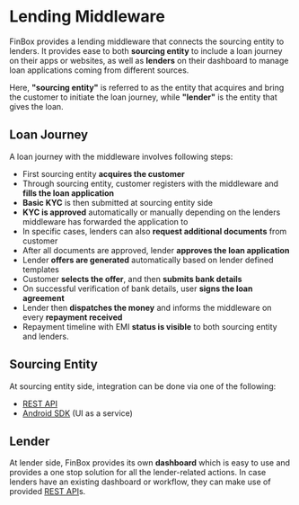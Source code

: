 # Lending Middleware

FinBox provides a lending middleware that connects the sourcing entity to lenders. It provides ease to both **sourcing entity** to include a loan journey on their apps or websites, as well as **lenders** on their dashboard to manage loan applications coming from different sources.

Here, **"sourcing entity"** is referred to as the entity that acquires and bring the customer to initiate the loan journey, while **"lender"** is the entity that gives the loan.

## Loan Journey
A loan journey with the middleware involves following steps:
- First sourcing entity **acquires the customer**
- Through sourcing entity, customer registers with the middleware and **fills the loan application**
- **Basic KYC** is then submitted at sourcing entity side
- **KYC is approved** automatically or manually depending on the lenders middleware has forwarded the application to
- In specific cases, lenders can also **request additional documents** from customer
- After all documents are approved, lender **approves the loan application**
- Lender **offers are generated** automatically based on lender defined templates
- Customer **selects the offer**, and then **submits bank details**
- On successful verification of bank details, user **signs the loan agreement**
- Lender then **dispatches the money** and informs the middleware on every **repayment received**
- Repayment timeline with EMI **status is visible** to both sourcing entity and lenders.

## Sourcing Entity
At sourcing entity side, integration can be done via one of the following:
- [REST API](/middleware/sourcing-rest-api.html)
- [Android SDK](/middleware/android-sdk.html) (UI as a service)

## Lender
At lender side, FinBox provides its own **dashboard** which is easy to use and provides a one stop solution for all the lender-related actions. In case lenders have an existing dashboard or workflow, they can make use of provided [REST API](/middleware/lender-rest-api.html)s.

